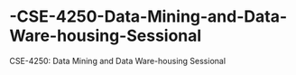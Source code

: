 # -CSE-4250-Data-Mining-and-Data-Ware-housing-Sessional
 CSE-4250: Data Mining and Data Ware-housing Sessional
